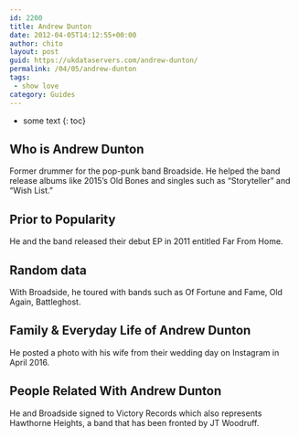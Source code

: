 ```yaml
---
id: 2200
title: Andrew Dunton
date: 2012-04-05T14:12:55+00:00
author: chito
layout: post
guid: https://ukdataservers.com/andrew-dunton/
permalink: /04/05/andrew-dunton
tags:
 - show love
category: Guides
---
```


* some text
{: toc}


## Who is  Andrew Dunton
                  
                  
                  
Former drummer for the pop-punk band Broadside. He helped the band release albums like 2015&#8217;s Old Bones and singles such as &#8220;Storyteller&#8221; and &#8220;Wish List.&#8221;
                  
                
                
                
## Prior to Popularity 
                  
                  
                  
He and the band released their debut EP in 2011 entitled Far From Home.
                  
                
                
                
## Random data 
                  
                  
                  
With Broadside, he toured with bands such as Of Fortune and Fame, Old Again, Battleghost.
                  
                
                
                
## Family & Everyday Life of Andrew Dunton
                  
                  
                  
He posted a photo with his wife from their wedding day on Instagram in April 2016.
                  
                
                
                
## People Related With  Andrew Dunton
                  
                  
                  
He and Broadside signed to Victory Records which also represents Hawthorne Heights, a band that has been fronted by JT Woodruff.
                  
                
              
            
          
          
          
    
    
  
